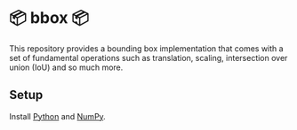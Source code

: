 # 📦 bbox 📦

This repository provides a bounding box implementation that comes with a set of fundamental operations such as translation, scaling, intersection over union (IoU) and so much more.

## Setup

Install [Python](https://www.python.org/) and [NumPy](https://numpy.org/).
